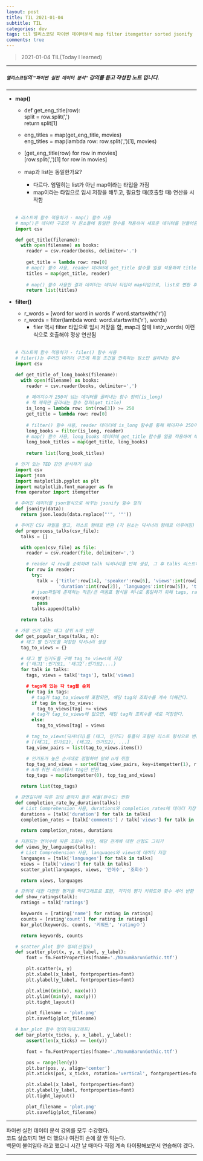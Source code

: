 ```yaml
---
layout: post
title: TIL 2021-01-04
subtitle: TIL 
categories: dev
tags: til 앨리스코딩 파이썬 데이터분석 map filter itemgetter sorted jsonify
comments: true
---
```



> 2021-01-04 TIL(Today I learned)
---

##### `앨리스코딩`의 `"파이썬 실전 데이터 분석"` 강의를 듣고 작성한 노트 입니다.
---

* __map()__
  - def get_eng_title(row):  
    split = row.split(',')  
    return split[1]  
    
  - eng_titles = map(get_eng_title, movies)  
    eng_titles = map(lambda row: row.split(',')[1], movies)
    
  - [get_eng_title(row) for row in movies]  
    [row.split(',')[1] for row in movies]
    
  - map과 list는 동일한가요?
    + 다르다. 엄밀히는 list가 아닌 map이라는 타입을 가짐
    + map이라는 타입으로 임시 저장을 해두고, 필요할 때(호출할 때) 연산을 시작함</br></br>
  
  ~~~python
  # 리스트에 함수 적용하기 - map() 함수 사용
  # map()은 데이터 구조의 각 원소들에 동일한 함수를 적용하여 새로운 데이터를 만들어줌
  import csv
  
  def get_title(filename):
    with open(filename) as books:
      reader = csv.reader(books, delimiter='.')
      
      get_title = lambda row: row[0]
      # map() 함수 사용, reader 데이터에 get_title 함수를 일괄 적용하여 titles 데이터 새로 생성
      titles = map(get_title, reader) 
      
      # map() 함수 사용한 결과 데이터는 데이터 타입이 map타입으로, list로 변환 후 출력함
      return list(titles)
  ~~~
  
  
* __filter()__
  - r_words = [word for word in words if word.startswith('r')]  
  - r_words = filter(lambda word: word.startswith('r'), words)
    + filer 역시 filter 타입으로 임시 저장을 함, map과 함께 list(r_words) 이런 식으로 호출해야 정상 연산됨</br></br>
  
  ~~~python
  # 리스트에 함수 적용하기 - filer() 함수 사용
  # filer()는 주어진 데이터 구조에 특정 조건을 만족하는 원소만 골라내는 함수
  import csv
  
  def get_title_of_long_books(filename):
    with open(filename) as books:
      reader = csv.reader(books, delimiter=',')
      
      # 페이지수가 250이 넘는 데이터를 골라내는 함수 정의(is_long)
      # 책 제목만 골라내는 함수 정의(get_title)
      is_long = lambda row: int(row[3]) >= 250
      get_title = lambda row: row[0]
      
      # filter() 함수 사용, reader 데이터에 is_long 함수를 통해 페이지수 250이 넘는 데이터만 골라내어 long_books 저장
      long_books = filter(is_long, reader)
      # map() 함수 사용, long_books 데이터에 get_title 함수를 일괄 적용하여 해당 책 제목들만 골라냄
      long_book_titles = map(get_title, long_books)
      
      return list(long_book_titles)
  ~~~
  
  
  ~~~python
  # 인기 있는 TED 강연 분석하기 실습
  import csv
  import json
  import matplotlib.pyplot as plt
  import matplotlib.font_manager as fm
  from operator import itemgetter

  # 주어진 데이터를 json형식으로 바꾸는 jsonify 함수 정의
  def jsonity(data):
    return json.loads(data.replace("'", '"'))

  # 주어진 CSV 파일을 열고, 리스트 형태로 변환 (각 원소는 딕셔너리 형태로 이루어짐)
  def preprocess_talks(csv_file):
    talks = []

    with open(csv_file) as file:
      reader = csv.reader(file, delimiter=',')

      # reader 각 row를 순회하며 talk 딕셔너리를 반복 생성, 그 후 talks 리스트에 저장
      for row in reader:
        try:
          talk = {'title':row[14], 'speaker':row[6], 'views':int(row[16]), 'comments':int([row[0]),
                  'duration':int(row[2]), 'languages':int(row[5]), 'tags':jsonify(row[13]), 'ratings':jsonify(row[10])}
        # json파일에 존재하는 작은/큰 따옴표 형식을 하나로 통일하기 위해 tags, ratings는 jsonify 함수 적용
        execpt:
          pass
        talks.append(talk)

    return talks
  ~~~
  
  ~~~python
  # 가장 인기 있는 태그 상위 n개 반환
  def get_popular_tags(talks, n):
    # 태그 별 인기도를 저장한 딕셔너리 생성
    tag_to_views = {}

    # 태그 별 인기도를 구해 tag_to_views에 저장
    # {'태그1':인기도1, '태그2':인기도2....}
    for talk in talks:
      tags, views = talk['tags'], talk['views]

      # tags에 있는 각 tag를 순회
      for tag in tags:
        # tag가 tag_to_views에 포함되면, 해당 tag의 조회수를 계속 더해간다.
        if tag in tag_to_views:
          tag_to_views[tag] += views
        # tag가 tag_to_views에 없으면, 해당 tag와 조회수를 새로 저장한다.
        else:
          tag_to_views[tag] = views

      # tag_to_views(딕셔너리)를 (태그, 인기도) 튜플이 포함된 리스트 형식으로 변환
      # [(태그1, 인기도1), (태그2, 인기도2), ...]
      tag_view_pairs = list(tag_to_views.items())

      # 인기도가 높은 순서대로 정렬하여 앞의 n개 취함
      top_tag_and_views = sorted(tag_view_pairs, key=itemgetter(1), reverse=True)[:n]
      # n개 취한 리스트에서 tag만 반환
      top_tags = map(itemgetter(0), top_tag_and_views)

    return list(top_tags)

  # 강연길이에 따른 강의 끝까지 들은 비율(완수도) 반환
  def completion_rate_by_duration(talks):
    # List Comprehension 사용, durations와 completion_rates에 데이터 저장
    durations = [talk['duration'] for talk in talks]
    completion_rates = [talk['comments'] / talk['views'] for talk in talks]

    return completion_rates, durations

  # 지원되는 언어수에 따른 조회수 반환, 해당 관계에 대한 산점도 그리기
  def views_by_languages(talks):
    # List Comprehension 사용, languages와 views에 데이터 저장
    languages = [talk['languages'] for talk in talks]
    views = [talk['views'] for talk in talks]
    scatter_plot(languages, views, '언어수', '조회수')

    return views, languages

  # 강의에 대한 다양한 평가를 막대그래프로 표현, 각각의 평가 키워드와 횟수 세어 반환
  def show_ratings(talk):
    ratings = talk['ratings']

    keywords = [rating['name'] for rating in ratings]
    counts = [rating'count'] for rating in ratings]
    bar_plot(keywords, counts, '키워드', 'rating수')

    return keywords, counts

  # scatter_plot 함수 정의(산점도)
  def scatter_plot(x, y, x_label, y_label):
      font = fm.FontProperties(fname='./NanumBarunGothic.ttf')

      plt.scatter(x, y)
      plt.xlabel(x_label, fontproperties=font)
      plt.ylabel(y_label, fontproperties=font)

      plt.xlim((min(x), max(x)))
      plt.ylim((min(y), max(y)))
      plt.tight_layout()

      plot_filename = 'plot.png'
      plt.savefig(plot_filename)

  # bar_plot 함수 정의(막대그래프)
  def bar_plot(x_ticks, y, x_label, y_label):
      assert(len(x_ticks) == len(y))

      font = fm.FontProperties(fname='./NanumBarunGothic.ttf')

      pos = range(len(y))
      plt.bar(pos, y, align='center')
      plt.xticks(pos, x_ticks, rotation='vertical', fontproperties=font)

      plt.xlabel(x_label, fontproperties=font)
      plt.ylabel(y_label, fontproperties=font)
      plt.tight_layout()

      plot_filename = 'plot.png'
      plt.savefig(plot_filename)

  ~~~


---

파이썬 실전 데이터 분석 강의를 모두 수강했다.  
코드 실습까지 1번 더 했으나 여전히 손에 잘 안 익는다.  
백문이 불여일타 라고 했으니 시간 날 때마다 직접 계속 타이핑해보면서 연습해야 겠다.  

---
  
